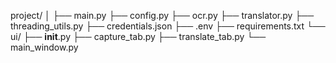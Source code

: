 project/
│
├── main.py
├── config.py
├── ocr.py
├── translator.py
├── threading_utils.py
├── credentials.json
├── .env
├── requirements.txt
└── ui/
    ├── __init__.py
    ├── capture_tab.py
    ├── translate_tab.py
    └── main_window.py
